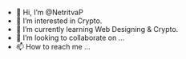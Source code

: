 - 👋 Hi, I’m @NetritvaP
- 👀 I’m interested in Crypto.
- 🌱 I’m currently learning Web Designing & Crypto.
- 💞️ I’m looking to collaborate on ...
- 📫 How to reach me ...

<!---
NetritvaP/NetritvaP is a ✨ special ✨ repository because its `README.md` (this file) appears on your GitHub profile.
You can click the Preview link to take a look at your changes.
--->
